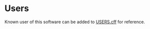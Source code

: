 # Users

Known user of this software can be added to [USERS.cff](https://github.com/OpenEnergyPlatform/oemetadata/blob/production/USERS.cff) for reference.
